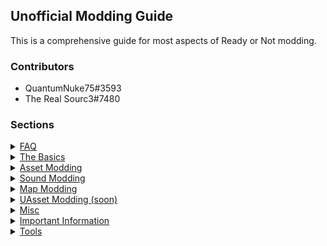 ## Unofficial Modding Guide

This is a comprehensive guide for most aspects of Ready or Not modding.  

### Contributors 
- QuantumNuke75#3593
- The Real Sourc3#7480

### Sections
<details>
    <summary>
      <span><a href="faq.md">FAQ</a></span>
    </summary>
</details>

<details>
    <summary>
      <span><a href="thebasics.md">The Basics</a></span>
    </summary>
    <p style="margin-left:5%">  
        - Extracting Game Files <br>
        - Cooking Modifies Files <br>
        - Creating a PAK File  <br>
    </p>
</details>

<details>
    <summary>
      <span><a href="asset_modding/assetmodding.md">Asset Modding</a></span>
    </summary>
    <p style="margin-left:5%">  
        - Texture Replacement <br>
        - Skeletal Mesh Replacement <br>
        - Material Replacement   <br> 
    </p>
</details>

<details>
    <summary>
      <span><a href="sound_modding/soundmodding.md">Sound Modding</a></span>
    </summary>
    <p style="margin-left:5%">  
        - Voiceover Modding <br>
        - FMOD Modding   <br>  
    </p>
</details>

<details>
    <summary>
      <span><a href="map_modding/mapmodding.md">Map Modding</a></span>
    </summary>
    <p style="margin-left:5%">    
        - Folder Structure <br>
        - Project Settings <br>
        - GameModes <br>
        - World Geometry <br>
        - Lighting <br>
        - World Generation + AI <br>
        - Adding Props <br>
        - Adding Doors <br>
        - Multiplayer <br>
        - Building and Cooking <br>
        - Materials <br>
        - Post Process and Visuals <br>
        - FMOD Sound Integration (WIP)   <br> 
    </p>
</details>

<details>
    <summary>
      <span><a href="uasset_modding/uassetmodding.md">UAsset Modding (soon)</a></span>
    </summary>
    <p style="margin-left:5%">  
        - Numerical/String Edits <br>
        - Adding Data   <br>
    </p>
</details>

<details>
    <summary>
      <span><a href="misc.md">Misc</a></span>
    </summary>
    <p style="margin-left:5%">  
        - Custom Map Loading <br>
        - Console Unlocking <br>
        - Easy AI Modding <br>
    </p>
</details>

<details>
    <summary>
      <span><a href="importantinformation.md">Important Information</a></span>
    </summary>
    <p style="margin-left:5%">  
        - Mod Installation <br>
        - Mod File Structure <br>
        - File Formats <br>
        - Example Mod <br>
        - Debugging   <br>
    </p>
</details>

<details>
    <summary>
      <span><a href="tools.md">Tools</a></span>
    </summary>
    <p style="margin-left:5%">  
        - UModel <br>
        - FModel <br> 
        - Universal Unreal Unlocker <br>
        - Blender PSK Plugin <br> 
        - FMOD Bank Tools <br>
    </p>
</details>


